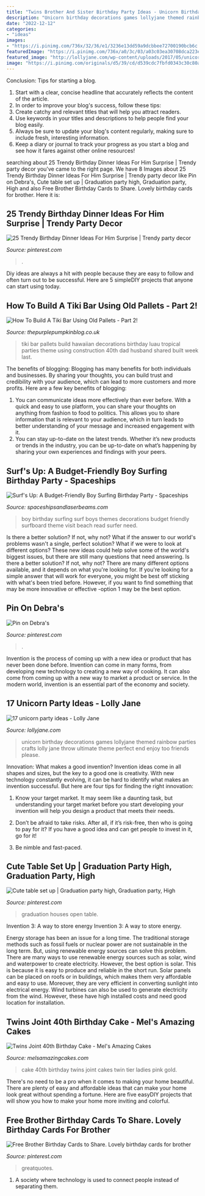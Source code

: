 ```yaml
---
title: "Twins Brother And Sister Birthday Party Ideas - Unicorn Birthday Decorations Games Lollyjane Themed Rainbow Parties Crafts Lolly Jane Throw Ultimate Theme Perfect End Enjoy Too Friends Please"
description: "Unicorn birthday decorations games lollyjane themed rainbow parties crafts lolly jane throw ultimate theme perfect end enjoy too friends please"
date: "2022-12-12"
categories:
- "ideas"
images:
- "https://i.pinimg.com/736x/32/36/e1/3236e13dd59a9dcbbee72700190bcb6c.jpg"
featuredImage: "https://i.pinimg.com/736x/a0/3c/03/a03c03ea30708dca223e67970bbdaf95.jpg"
featured_image: "http://lollyjane.com/wp-content/uploads/2017/05/unicorn-party.jpg"
image: "https://i.pinimg.com/originals/d5/39/cd/d539cdc7fbfd0343c30c80ad4eb7d515.jpg"
---
```



Conclusion: Tips for starting a blog.
1. Start with a clear, concise headline that accurately reflects the content of the article.
2. In order to improve your blog's success, follow these tips: 
3. Create catchy and relevant titles that will help you attract readers. 
4. Use keywords in your titles and descriptions to help people find your blog easily. 
5. Always be sure to update your blog's content regularly, making sure to include fresh, interesting information. 
6. Keep a diary or journal to track your progress as you start a blog and see how it fares against other online resources!

	

		
searching about 25 Trendy Birthday Dinner Ideas For Him Surprise | Trendy party decor you've came to the right page. We have 8 Images about 25 Trendy Birthday Dinner Ideas For Him Surprise | Trendy party decor like Pin on Debra&#039;s, Cute table set up | Graduation party high, Graduation party, High and also Free Brother Birthday Cards to Share. Lovely birthday cards for brother. Here it is:
		
    
## 25 Trendy Birthday Dinner Ideas For Him Surprise | Trendy Party Decor

<img loading=lazy src="https://i.pinimg.com/736x/32/36/e1/3236e13dd59a9dcbbee72700190bcb6c.jpg" onerror="this.onerror=null;this.src='https://tse4.mm.bing.net/th?id=OIP.U9-vYmhPIM2DIrE_p7EZRwAAAA&amp;pid=15.1';" alt="25 Trendy Birthday Dinner Ideas For Him Surprise | Trendy party decor">

_Source: pinterest.com_

>. 

	

Diy ideas are always a hit with people because they are easy to follow and often turn out to be successful. Here are 5 simpleDIY projects that anyone can start using today.

    
## How To Build A Tiki Bar Using Old Pallets - Part 2!

<img loading=lazy src="https://i0.wp.com/www.thepurplepumpkinblog.co.uk/wp-content/uploads/2016/08/How-to-build-a-tiki-bar-from-old-pallets-part-2.jpg?fit=800%2C1200&amp;ssl=1" onerror="this.onerror=null;this.src='https://tse4.mm.bing.net/th?id=OIP.KzJI0yXTQbqNMR1NsnR_XAHaLH&amp;pid=15.1';" alt="How To Build A Tiki Bar Using Old Pallets - Part 2!">

_Source: thepurplepumpkinblog.co.uk_

>tiki bar pallets build hawaiian decorations birthday luau tropical parties theme using construction 40th dad husband shared built week last. 

	

The benefits of blogging:
Blogging has many benefits for both individuals and businesses. By sharing your thoughts, you can build trust and credibility with your audience, which can lead to more customers and more profits. Here are a few key benefits of blogging: 
1. You can communicate ideas more effectively than ever before. With a quick and easy to use platform, you can share your thoughts on anything from fashion to food to politics. This allows you to share information that is relevant to your audience, which in turn leads to better understanding of your message and increased engagement with it. 
2. You can stay up-to-date on the latest trends. Whether it’s new products or trends in the industry, you can be up-to-date on what’s happening by sharing your own experiences and findings with your peers.

    
## Surf&#039;s Up: A Budget-Friendly Boy Surfing Birthday Party - Spaceships

<img loading=lazy src="https://spaceshipsandlaserbeams.com/wp-content/uploads/2015/09/surfing-birthday-party-ideas-for-boys.jpg-3.jpg" onerror="this.onerror=null;this.src='https://tse2.mm.bing.net/th?id=OIP.x8B29TMGpAoVCXnc2nmtWAHaLH&amp;pid=15.1';" alt="Surf&#039;s Up: A Budget-Friendly Boy Surfing Birthday Party - Spaceships">

_Source: spaceshipsandlaserbeams.com_

>boy birthday surfing surf boys themes decorations budget friendly surfboard theme visit beach read surfer need. 

	

Is there a better solution? If not, why not?
What if the answer to our world's problems wasn't a single, perfect solution? What if we were to look at different options? These new ideas could help solve some of the world's biggest issues, but there are still many questions that need answering. Is there a better solution? If not, why not? There are many different options available, and it depends on what you're looking for. If you're looking for a simple answer that will work for everyone, you might be best off sticking with what's been tried before. However, if you want to find something that may be more innovative or effective -option 1 may be the best option.

    
## Pin On Debra&#039;s

<img loading=lazy src="https://i.pinimg.com/736x/09/81/85/09818570e19851d3ef0830ea7ccd7b3b.jpg" onerror="this.onerror=null;this.src='https://tse4.mm.bing.net/th?id=OIP.fF5B_SgOutptRCWaNLnCtAHaJ3&amp;pid=15.1';" alt="Pin on Debra&#039;s">

_Source: pinterest.com_

>. 

	

Invention is the process of coming up with a new idea or product that has never been done before. Invention can come in many forms, from developing new technology to creating a new way of cooking. It can also come from coming up with a new way to market a product or service. In the modern world, invention is an essential part of the economy and society.

    
## 17 Unicorn Party Ideas - Lolly Jane

<img loading=lazy src="http://lollyjane.com/wp-content/uploads/2017/05/unicorn-party.jpg" onerror="this.onerror=null;this.src='https://tse2.mm.bing.net/th?id=OIP._e6fZ81Lsgymsy4idaBA_AHaLY&amp;pid=15.1';" alt="17 unicorn party ideas - Lolly Jane">

_Source: lollyjane.com_

>unicorn birthday decorations games lollyjane themed rainbow parties crafts lolly jane throw ultimate theme perfect end enjoy too friends please. 

	

Innovation: What makes a good invention?
Invention ideas come in all shapes and sizes, but the key to a good one is creativity. With new technology constantly evolving, it can be hard to identify what makes an invention successful. But here are four tips for finding the right innovation:
1. Know your target market. It may seem like a daunting task, but understanding your target market before you start developing your invention will help you design a product that meets their needs.

2. Don’t be afraid to take risks. After all, if it’s risk-free, then who is going to pay for it? If you have a good idea and can get people to invest in it, go for it!
3. Be nimble and fast-paced.

    
## Cute Table Set Up | Graduation Party High, Graduation Party, High

<img loading=lazy src="https://i.pinimg.com/originals/d5/39/cd/d539cdc7fbfd0343c30c80ad4eb7d515.jpg" onerror="this.onerror=null;this.src='https://tse2.mm.bing.net/th?id=OIP.5Np-mky_qX4l5OhqHv5vwQHaNJ&amp;pid=15.1';" alt="Cute table set up | Graduation party high, Graduation party, High">

_Source: pinterest.com_

>graduation houses open table. 

	

Invention 3: A way to store energy
Invention 3: A way to store energy. 

Energy storage has been an issue for a long time. The traditional storage methods such as fossil fuels or nuclear power are not sustainable in the long term. 
But, using renewable energy sources can solve this problem. 
There are many ways to use renewable energy sources such as solar, wind and waterpower to create electricity. However, the best option is solar. This is because it is easy to produce and reliable in the short run. 
Solar panels can be placed on roofs or in buildings, which makes them very affordable and easy to use. Moreover, they are very efficient in converting sunlight into electrical energy. 
 Wind turbines can also be used to generate electricity from the wind. However, these have high installed costs and need good location for installation.

    
## Twins Joint 40th Birthday Cake - Mel&#039;s Amazing Cakes

<img loading=lazy src="https://www.melsamazingcakes.com/wp-content/uploads/2016/11/SDC10065.jpg" onerror="this.onerror=null;this.src='https://tse1.mm.bing.net/th?id=OIP.hXgNlhxs-OMEQuM4Z_kZjwHaJr&amp;pid=15.1';" alt="Twins Joint 40th Birthday Cake - Mel&#039;s Amazing Cakes">

_Source: melsamazingcakes.com_

>cake 40th birthday twins joint cakes twin tier ladies pink gold. 

	

There's no need to be a pro when it comes to making your home beautiful. There are plenty of easy and affordable ideas that can make your home look great without spending a fortune. Here are five easyDIY projects that will show you how to make your home more inviting and colorful.

    
## Free Brother Birthday Cards To Share. Lovely Birthday Cards For Brother

<img loading=lazy src="https://i.pinimg.com/736x/a0/3c/03/a03c03ea30708dca223e67970bbdaf95.jpg" onerror="this.onerror=null;this.src='https://tse1.mm.bing.net/th?id=OIP.orwh2Zw2Atdh3xV0kOaUHwHaHa&amp;pid=15.1';" alt="Free Brother Birthday Cards to Share. Lovely birthday cards for brother">

_Source: pinterest.com_

>greatquotes. 

	

1. A society where technology is used to connect people instead of separating them.

